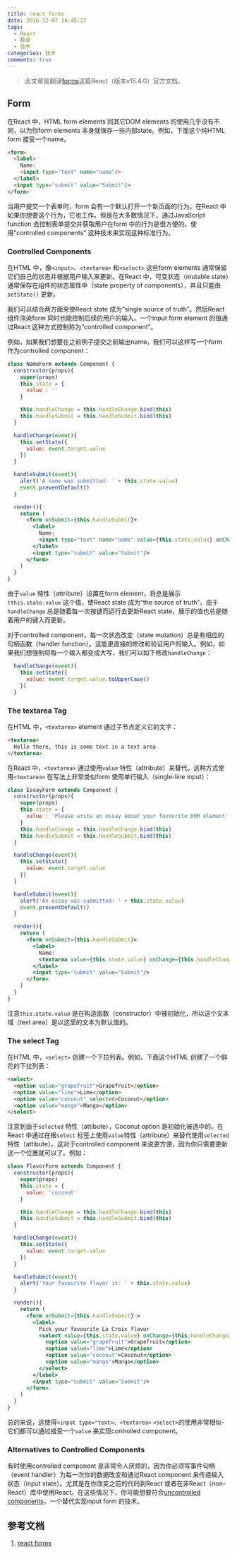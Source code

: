```yaml
---
title: react forms
date: 2016-12-07 14:45:27
tags:
  - React
  - 翻译
  - 技术
categories: 技术
comments: true
---
```


> 此文章是翻译[forms](https://facebook.github.io/react/docs/forms.html)这篇React（版本v15.4.0）官方文档。

## Form

在React 中，HTML form elements 同其它DOM elements 的使用几乎没有不同，以为你form elements 本身就保存一些内部state。例如，下面这个纯HTML form 接受一个name。
```html
<form>
  <label>
    Name:
    <input type="text" name="name"/>
  </label>
  <input type="submit" value="Submit"/>
</form>
```
当用户提交一个表单时，form 会有一个默认打开一个新页面的行为。在React 中如果你想要这个行为，它也工作。但是在大多数情况下，通过JavaScript function 去控制表单提交并获取用户在form 中的行为是很方便的。使用“controlled components” 这种技术来实现这种标准行为。

<!--more-->

### Controlled Components

在HTML 中，像`<input>`、`<textarea>` 和`<select>` 这些form elements 通常保留它们自己的状态并根据用户输入来更新。在React 中，可变状态（mutable state）通常保存在组件的状态属性中（state property of components），并且只能由`setState()` 更新。

我们可以结合两方面来使React state 成为“single source of truth”。然后React 组件渲染form 同时也能控制后续的用户的输入。一个input form element 的值通过React 这种方式控制称为“controlled component”。

例如，如果我们想要在之前例子提交之前输出name，我们可以这样写一个form 作为controlled component：
```jsx
class NameForm extends Component {
  constructor(props){
    super(props)
    this.state = {
      value : ''
    }

    this.handleChange = this.handleChange.bind(this)
    this.handleSubmit = this.handleSubmit.bind(this)
  }

  handleChange(event){
    this.setState({
      value: event.target.value
    })
  }

  handleSubmit(event){
    alert('A name was submitted: ' + this.state.value)
    event.preventDefault()
  }

  render(){
    return (
      <form onSubmit={this.handleSubmit}>
        <label>
          Name:
          <input type="text" name="name" value={this.state.value} onChange={this.handleChange}/>
        </label>
        <input type="submit" value="Submit"/>
      </form>
    )
  }
}
```
由于`value` 特性（attribute）设置在form element，将总是展示`tthis.state.value` 这个值，使React state 成为“the source of truth”。由于`handleChange` 总是随着每一次按键而运行去更新React state，展示的值也总是随着用户的键入而更新。

对于controlled component，每一次状态改变（state mutation）总是有相应的句柄函数（handler function）。这能更直接的修改和验证用户的输入。例如，如果我们想强制将每一个输入都变成大写，我们可以如下修改`handleChange`：
```jsx
  handleChange(event){
    this.setState({
      value: event.target.value.toUpperCase()
    })
  }
```

### The textarea Tag

在HTML 中，`<textarea>` element 通过子节点定义它的文字：
```html
<textarea>
  Hello there, this is some text in a text area
</textarea>
```
在React 中，`<textarea>` 通过使用`value` 特性（attribute）来替代。这种方式使用`<textarea>` 在写法上非常类似form 使用单行输入（single-line input）：
```jsx
class EssayForm extends Component {
  constructor(props){
    super(props)
    this.state = {
      value : 'Please write an essay about your favourite DOM element'
    }
    this.handleChange = this.handleChange.bind(this)
    this.handleSubmit = this.handleSubmit.bind(this)
  }

  handleChange(event){
    this.setState({
      value: event.target.value
    })
  }

  handleSubmit(event){
    alert('An essay was submitted: ' + this.state.value)
    event.preventDefault()
  }

  render(){
    return (
      <form onSubmit={this.handleSubmit}>
        <label>
          Name:
          <textarea value={this.state.value} onChange={this.handleChange} />
        </label>
        <input type="submit" value="Submit"/>
      </form>
    )
  }
}
```
注意`this.state.value` 是在构造函数（constructor）中被初始化，所以这个文本域（text area）是以这里的文本为默认值的。

### The select Tag

在HTML 中，`<select>` 创建一个下拉列表。例如，下面这个HTML 创建了一个鲜花的下拉列表：
```html
<select>
  <option value="grapefruit">Grapefruit</option>
  <option value="lime">Lime</option>
  <option value="coconut" selected>Coconut</option>
  <option value="mango">Mango</option>
</select>
```
注意到由于`selected` 特性（attibute），Coconut option 是初始化被选中的。在React 中通过在根`select` 标签上使用`value`特性（attribute）来替代使用`selected` 特性（attibute）。这对于controlled component 来说更方便，因为你只需要更新这一个位置就可以了。例如：
```jsx
class FlavorForm extends Component {
  constructor(props){
    super(props)
    this.state = {
      value: 'coconut'
    }

    this.handleChange = this.handleChange.bind(this)
    this.handleSubmit = this.handleSubmit.bind(this)
  }

  handleChange(event){
    this.setState({
      value: event.target.value
    })
  }

  handleSubmit(event){
    alert('Your favourite flavor is: ' + this.state.value)
  }

  render(){
    return (
      <form onSubmit={this.handleSubmit} >
        <label>
          Pick your favourite La Croix flavor
          <select value={this.state.value} onChange={this.handleChange}>
            <option value="grapefruit">Grapefruit</option>
            <option value="lime">Lime</option>
            <option value="coconut">Coconut</option>
            <option value="mango">Mango</option>
          </select>
        </label>
        <input type="submit" value="Submit"/>
      </form>
    )
  }
}

```
总的来说，这使得`<input type="text>`、`<textarea>` `<select>`的使用非常相似-它们都可以通过接受一个`value` 来实现controlled component。

### Alternatives to Controlled Components

有时使用controlled component 是非常令人厌烦的，因为你必须写事件句柄（event handler）为每一次你的数据改变和通过React component 来传递输入状态（input state）。尤其是在你改变之前的代码到React 或者在非React（non-React）库中使用React。在这些情况下，你可能想要符合[uncontrolled components](https://facebook.github.io/react/docs/uncontrolled-components.html)，一个替代实现input form 的技术。

## 参考文档

1. [react forms](https://facebook.github.io/react/docs/forms.html)
